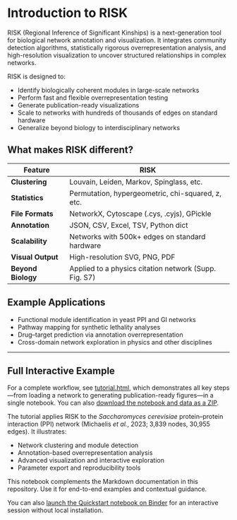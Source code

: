 # Introduction to RISK

RISK (Regional Inference of Significant Kinships) is a next-generation tool for biological network annotation and visualization. It integrates community detection algorithms, statistically rigorous overrepresentation analysis, and high-resolution visualization to uncover structured relationships in complex networks.

RISK is designed to:

- Identify biologically coherent modules in large-scale networks
- Perform fast and flexible overrepresentation testing
- Generate publication-ready visualizations
- Scale to networks with hundreds of thousands of edges on standard hardware
- Generalize beyond biology to interdisciplinary networks

## What makes RISK different?

| Feature            | RISK                                                  |
| ------------------ | ----------------------------------------------------- |
| **Clustering**     | Louvain, Leiden, Markov, Spinglass, etc.              |
| **Statistics**     | Permutation, hypergeometric, chi-squared, z, etc.     |
| **File Formats**   | NetworkX, Cytoscape (.cys, .cyjs), GPickle            |
| **Annotation**     | JSON, CSV, Excel, TSV, Python dict                    |
| **Scalability**    | Networks with 500k+ edges on standard hardware        |
| **Visual Output**  | High-resolution SVG, PNG, PDF                         |
| **Beyond Biology** | Applied to a physics citation network (Supp. Fig. S7) |

## Example Applications

- Functional module identification in yeast PPI and GI networks
- Pathway mapping for synthetic lethality analyses
- Drug–target prediction via annotation overrepresentation
- Cross-domain network exploration in physics and other disciplines

---

## Full Interactive Example

For a complete workflow, see [tutorial.html](tutorial.html), which demonstrates all key steps—from loading a network to generating publication-ready figures—in a single notebook. You can also [download the notebook and data as a ZIP](tutorial.zip).

The tutorial applies RISK to the _Saccharomyces cerevisiae_ protein–protein interaction (PPI) network (Michaelis _et al._, 2023; 3,839 nodes, 30,955 edges). It illustrates:

- Network clustering and module detection
- Annotation-based overrepresentation analysis
- Advanced visualization and interactive exploration
- Parameter export and reproducibility tools

This notebook complements the Markdown documentation in this repository. Use it for end-to-end examples and contextual guidance.

You can also <a href="https://mybinder.org/v2/gh/riskportal/network-tutorial/HEAD?filepath=notebooks/quickstart.ipynb" target="_blank" rel="noopener">launch the Quickstart notebook on Binder</a> for an interactive session without local installation.
